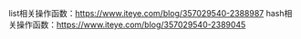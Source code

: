list相关操作函数：https://www.iteye.com/blog/357029540-2388987
hash相关操作函数：https://www.iteye.com/blog/357029540-2389045 
